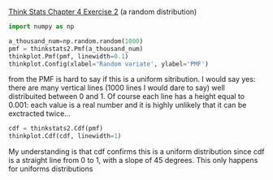 [Think Stats Chapter 4 Exercise 2](http://greenteapress.com/thinkstats2/html/thinkstats2005.html#toc41) (a random distribution)

```python
import numpy as np

a_thousand_num=np.random.random(1000)
pmf = thinkstats2.Pmf(a_thousand_num)
thinkplot.Pmf(pmf, linewidth=0.1)
thinkplot.Config(xlabel='Random variate', ylabel='PMF')

```
from the PMF is hard to say if this is a uniform sitribution.
I would say yes: there are many vertical lines (1000 lines I would dare to say) well distribuited between 0 and 1.
Of course each line has a height equal to 0.001: each value is a real number and it is highly unlikely that it can be exctracted twice...


```python
cdf = thinkstats2.Cdf(pmf)
thinkplot.Cdf(cdf, linewidth=1)
```

My understanding is that cdf confirms this is a uniform distribution since cdf is a straight line from 0 to 1, with a slope of 45 degrees. This only happens for uniforms distributions

